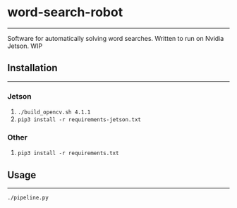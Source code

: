 # word-search-robot
---
Software for automatically solving word searches. 
Written to run on Nvidia Jetson. 
WIP


## Installation
---
### Jetson
1. `./build_opencv.sh 4.1.1`
2. `pip3 install -r requirements-jetson.txt`

### Other
1. `pip3 install -r requirements.txt`

## Usage
---
`./pipeline.py`
